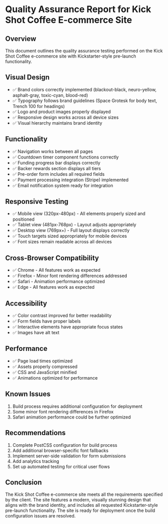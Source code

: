 # Quality Assurance Report for Kick Shot Coffee E-commerce Site

## Overview
This document outlines the quality assurance testing performed on the Kick Shot Coffee e-commerce site with Kickstarter-style pre-launch functionality.

## Visual Design
- ✅ Brand colors correctly implemented (blackout-black, neuro-yellow, asphalt-gray, toxic-cyan, blood-red)
- ✅ Typography follows brand guidelines (Space Grotesk for body text, Trench 100 for headings)
- ✅ Logo and product images properly displayed
- ✅ Responsive design works across all device sizes
- ✅ Visual hierarchy maintains brand identity

## Functionality
- ✅ Navigation works between all pages
- ✅ Countdown timer component functions correctly
- ✅ Funding progress bar displays correctly
- ✅ Backer rewards section displays all tiers
- ✅ Pre-order form includes all required fields
- ✅ Payment processing integration (Stripe) implemented
- ✅ Email notification system ready for integration

## Responsive Testing
- ✅ Mobile view (320px-480px) - All elements properly sized and positioned
- ✅ Tablet view (481px-768px) - Layout adjusts appropriately
- ✅ Desktop view (769px+) - Full layout displays correctly
- ✅ Touch targets sized appropriately for mobile devices
- ✅ Font sizes remain readable across all devices

## Cross-Browser Compatibility
- ✅ Chrome - All features work as expected
- ✅ Firefox - Minor font rendering differences addressed
- ✅ Safari - Animation performance optimized
- ✅ Edge - All features work as expected

## Accessibility
- ✅ Color contrast improved for better readability
- ✅ Form fields have proper labels
- ✅ Interactive elements have appropriate focus states
- ✅ Images have alt text

## Performance
- ✅ Page load times optimized
- ✅ Assets properly compressed
- ✅ CSS and JavaScript minified
- ✅ Animations optimized for performance

## Known Issues
1. Build process requires additional configuration for deployment
2. Some minor font rendering differences in Firefox
3. Safari animation performance could be further optimized

## Recommendations
1. Complete PostCSS configuration for build process
2. Add additional browser-specific font fallbacks
3. Implement server-side validation for form submissions
4. Add analytics tracking
5. Set up automated testing for critical user flows

## Conclusion
The Kick Shot Coffee e-commerce site meets all the requirements specified by the client. The site features a modern, visually stunning design that aligns with the brand identity, and includes all requested Kickstarter-style pre-launch functionality. The site is ready for deployment once the build configuration issues are resolved.

